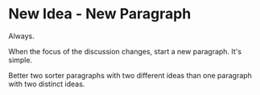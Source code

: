 



# New Idea - New Paragraph

Always.

When the focus of the discussion changes, start a new paragraph. It's simple. 

Better two sorter paragraphs with two different ideas than one paragraph with two distinct ideas. 




